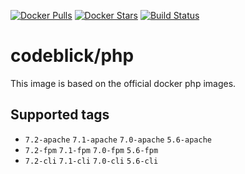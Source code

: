 [![Docker Pulls](https://img.shields.io/docker/pulls/codeblick/php.svg)](https://hub.docker.com/r/codeblick/php/)
[![Docker Stars](https://img.shields.io/docker/stars/codeblick/php.svg)](https://hub.docker.com/r/codeblick/php/)
[![Build Status](https://travis-ci.org/codeblick/docker-php.svg?branch=master)](https://travis-ci.org/codeblick/docker-php)

# codeblick/php

This image is based on the official docker php images.

## Supported tags

- `7.2-apache` `7.1-apache` `7.0-apache` `5.6-apache`
- `7.2-fpm` `7.1-fpm` `7.0-fpm` `5.6-fpm`
- `7.2-cli` `7.1-cli` `7.0-cli` `5.6-cli`
